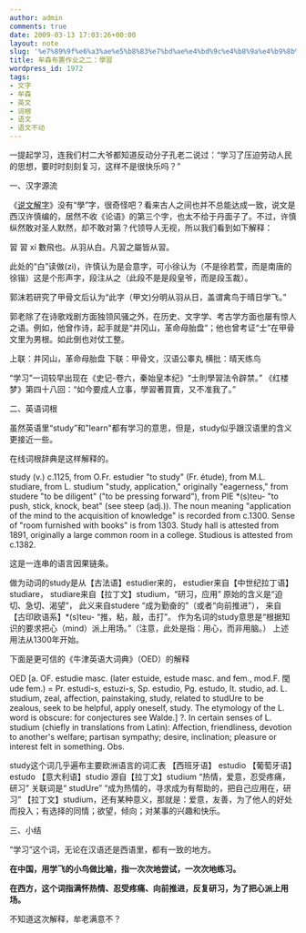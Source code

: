 ```yaml
---
author: admin
comments: true
date: 2009-03-13 17:03:26+00:00
layout: note
slug: '%e7%89%9f%e6%a3%ae%e5%b8%83%e7%bd%ae%e4%bd%9c%e4%b8%9a%e4%b9%8b%e4%ba%8c%ef%bc%9a%e5%ad%b8%e7%bf%92'
title: 牟森布置作业之二：學習
wordpress_id: 1972
tags:
- 文字
- 牟森
- 英文
- 词根
- 语文
- 语文不动
---
```


一提起学习，连我们村二大爷都知道反动分子孔老二说过：“学习了压迫劳动人民的思想，要时时刻刻复习，这样不是很快乐吗？”

一、汉字源流

《[说文解字](http://www.codebit.cn/shuowen/index.php)》没有“學”字，很奇怪吧？看来古人之间也并不总能达成一致，说文是西汉许慎编的，居然不收《论语》的第三个字，也太不给于丹面子了。不过，许慎纵然敢对圣人默然，却不敢对第？代领导人无视，所以我们看到如下解释：

習  	習  	xí  	數飛也。从羽从白。凡習之屬皆从習。

此处的“白”读做(zì)，许慎认为是会意字，可小徐认为（不是徐若萱，而是南唐的徐锴）这是个形声字，段注从之（此段不是是段皇爷，而是段玉裁）。

郭沫若研究了甲骨文后认为“此字（甲文)分明从羽从日，盖谓禽鸟于晴日学飞。”

郭老除了在诗歌戏剧方面独领风骚之外，在历史、文字学、考古学方面也屡有惊人之语。例如，他曾作诗，起手就是“井冈山，革命母胎盘”；他也曾考证“士”在甲骨文里为男根。如此倒也对仗工整。

上联：井冈山，革命母胎盘
下联：甲骨文，汉语公睾丸
横批：晴天练鸟

“学习”一词较早出现在《史记-卷六，秦始皇本纪》“士則學習法令辟禁。”
《红楼梦》第四十八回：“如今要成人立事，學習著買賣，又不准我了。”

二、英语词根

虽然英语里“study”和"learn"都有学习的意思，但是，study似乎跟汉语里的含义更接近一些。

在线词根辞典是这样解释的。

study (v.) 
    c.1125, from O.Fr. estudier "to study" (Fr. étude), from M.L. studiare, from L. studium "study, application," originally "eagerness," from studere "to be diligent" ("to be pressing forward"), from PIE *(s)teu- "to push, stick, knock, beat" (see steep (adj.)). The noun meaning "application of the mind to the acquisition of knowledge" is recorded from c.1300. Sense of "room furnished with books" is from 1303. Study hall is attested from 1891, originally a large common room in a college. Studious is attested from c.1382.

这是一连串的语言因果链条。

做为动词的study是从【古法语】estudier来的，
estudier来自【中世纪拉丁语】studiare，
studiare来自【拉丁文】studium，“研习，应用”
原始的含义是“迫切、急切、渴望”，
此义来自studere “成为勤奋的”（或者“向前推进”），
来自【古印欧语系】*(s)teu- “推，粘，敲，击打”。
作为名词的study意思是“根据知识的要求把心（mind）派上用场。”（注意，此处是指：用心，而非用脑。）
上述用法从1300年开始。

下面是更可信的《牛津英语大词典》（OED）的解释

OED
[a. OF. estudie masc. (later estuide, estude masc. and fem., mod.F. 閠ude fem.) = Pr. estudi-s, estuzi-s, Sp. estudio, Pg. estudo, It. studio, ad. L. studium, zeal, affection, painstaking, study, related to studUre to be zealous, seek to be helpful, apply oneself, study. 
   The etymology of the L. word is obscure: for conjectures see Walde.] 
   ?. In certain senses of L. studium (chiefly in translations from Latin): Affection, friendliness, devotion to another's welfare; partisan sympathy; desire, inclination; pleasure or interest felt in something. Obs.

study这个词几乎遍布主要欧洲语言的词汇表
【西班牙语】 estudio 【葡萄牙语】estudo 【意大利语】studio
源自【拉丁文】studium “热情，爱意，忍受疼痛，研习”
关联词是“ studUre” “成为热情的，寻求成为有帮助的，把自己应用在，研习”
【拉丁文】studium，还有某种意义，那就是：爱意，友善，为了他人的好处而投入；有选择的同情；欲望，倾向；对某事的兴趣和快乐。

三、小结

“学习”这个词，无论在汉语还是西语里，都有一致的地方。

**在中国，用学飞的小鸟做比喻，指一次次地尝试，一次次地练习。**

**在西方，这个词指满怀热情、忍受疼痛、向前推进，反复研习，为了把心派上用场。**

不知道这次解释，牟老满意不？

